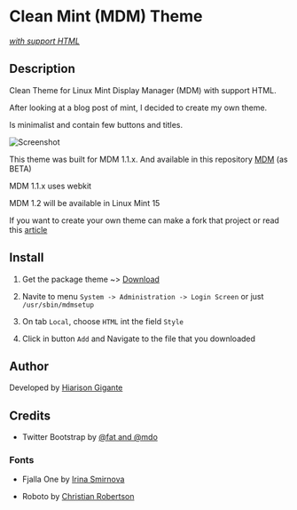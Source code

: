 # Clean Mint (MDM) Theme 
[*with support HTML*](http://blog.linuxmint.com/?p=2327)

## Description

Clean Theme for Linux Mint Display Manager (MDM) with support HTML. 

After looking at a blog post of mint, I decided to create my own theme.

Is minimalist and contain few buttons and titles.

![Screenshot](https://raw.github.com/gigante/clean-mint-theme/master/screen.png)

This theme was built for MDM 1.1.x. And available in this repository [MDM](http://build.linuxmint.com/automate/www/instances/linuxmint/ubuntu/pool/main/m/mdm/) (as BETA)

MDM 1.1.x uses webkit

MDM 1.2 will be available in Linux Mint 15

If you want to create your own theme can make a fork that project or read this [article](http://blog.linuxmint.com/?p=2327)

## Install

1. Get the package theme ~> [Download](https://github.com/gigante/clean-mint-theme/archive/master.zip)

2. Navite to menu `System -> Administration -> Login Screen` or just `/usr/sbin/mdmsetup`

3. On tab `Local`, choose `HTML` int the field `Style`

4. Click in button `Add` and Navigate to the file that you downloaded

## Author

Developed by [Hiarison Gigante](http://gigante.pro)

## Credits

* Twitter Bootstrap by [@fat and @mdo](http://twitter.github.com/bootstrap/index.html)

### Fonts

* Fjalla One by [Irina Smirnova](http://www.google.com/fonts/specimen/Fjalla+One)

* Roboto by [Christian Robertson](http://www.google.com/fonts/specimen/Roboto)